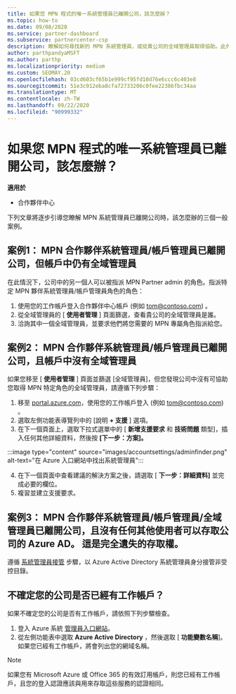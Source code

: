 ```yaml
---
title: 如果您 MPN 程式的唯一系統管理員已離開公司，該怎麼辦？
ms.topic: how-to
ms.date: 09/08/2020
ms.service: partner-dashboard
ms.subservice: partnercenter-csp
description: 瞭解如何尋找新的 MPN 系統管理員，或從貴公司的全域管理員取得協助。此外，請瞭解如何新增合作夥伴中心全域管理員。
author: parthpandyaMSFT
ms.author: parthp
ms.localizationpriority: medium
ms.custom: SEOMAY.20
ms.openlocfilehash: 03cd603cf65b1e999cf95fd10d76e6ccc6c403e8
ms.sourcegitcommit: 51e3c912eba8cfa72733206c0fee22386fbc34aa
ms.translationtype: MT
ms.contentlocale: zh-TW
ms.lasthandoff: 09/22/2020
ms.locfileid: "90999332"
---
```

# <a name="what-to-do-if-the-only-admin-for-your-mpn-program-has-left-the-company"></a>如果您 MPN 程式的唯一系統管理員已離開公司，該怎麼辦？

**適用於**

- 合作夥伴中心

下列文章將逐步引導您瞭解 MPN 系統管理員已離開公司時，該怎麼辦的三個一般案例。

## <a name="scenario-1-mpn-partner-adminaccount-admin-has-left-the-company-but-there-are-still-global-admins-in-the-account"></a>案例1： MPN 合作夥伴系統管理員/帳戶管理員已離開公司，但帳戶中仍有全域管理員

在此情況下，公司中的另一個人可以被指派 MPN Partner admin 的角色。指派特定 MPN 夥伴系統管理員/帳戶管理員角色的角色：

1. 使用您的工作帳戶登入合作夥伴中心帳戶 (例如 tom@contoso.com) 。
1. 從全域管理員的 [ **使用者管理** ] 頁面篩選，查看貴公司的全域管理員是誰。 
1. 洽詢其中一個全域管理員，並要求他們將您需要的 MPN 專屬角色指派給您。 

## <a name="scenario-2-mpn-partner-adminaccount-admin-has-left-the-company-and-there-are-no-global-admins-in-the-account"></a>案例2： MPN 合作夥伴系統管理員/帳戶管理員已離開公司，且帳戶中沒有全域管理員 

如果您移至 [ **使用者管理** ] 頁面並篩選 [全域管理員]，但您發現公司中沒有可協助您取得 MPN 特定角色的全域管理員，請遵循下列步驟：

1. 移至 [portal.azure.com](https://ms.portal.azure.com/)，使用您的工作帳戶登入 (例如 tom@contoso.com) 。 
1. 選取左側功能表導覽列中的 [說明 **+ 支援** ] 選項。
1. 在下一個頁面上，選取下拉式選單中的 [ **新增支援要求** 和 **技術問題** 類型]，插入任何其他詳細資料，然後按 **[下一步：方案]。**

:::image type="content" source="images/accountsettings/adminfinder.png" alt-text="在 Azure 入口網站中找出系統管理員":::

4. 在下一個頁面中查看建議的解決方案之後，請選取 [ **下一步：詳細資料]** 並完成必要的欄位。
1. 複習並建立支援要求。


## <a name="scenario-3-mpn-partner-adminaccount-adminglobal-admin-has-left-the-company-and-there-are-no-other-users-who-can-access-the-companys-azure-ad-this-is-a-complete-loss-of-access"></a>案例3： MPN 合作夥伴系統管理員/帳戶管理員/全域管理員已離開公司，且沒有任何其他使用者可以存取公司的 Azure AD。 這是完全遺失的存取權。

遵循 [系統管理員接管](/azure/active-directory/users-groups-roles/domains-admin-takeover#internal-admin-takeover) 步驟，以 Azure Active Directory 系統管理員身分接管非受控目錄。

## <a name="not-sure-if-your-company-already-has-a-work-account"></a>不確定您的公司是否已經有工作帳戶？

如果不確定您的公司是否有工作帳戶，請依照下列步驟檢查。

1. 登入 Azure 系統 [管理員入口網站](https://ms.portal.azure.com)。
2. 從左側功能表中選取 **Azure Active Directory** ，然後選取 [ **功能變數名稱**]。
如果您已經有工作帳戶，將會列出您的網域名稱。

>[!Note]
>如果您有 Microsoft Azure 或 Office 365 的有效訂用帳戶，則您已經有工作帳戶，且您的登入認證應該與用來存取這些服務的認證相同。